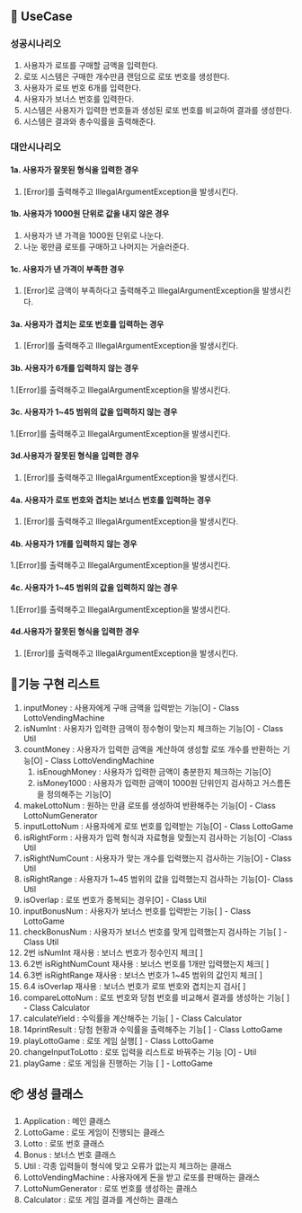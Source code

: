 ## 🎯 UseCase
### 성공시나리오
1. 사용자가 로또를 구매할 금액을 입력한다.
2. 로또 시스템은 구매한 개수만큼 랜덤으로 로또 번호를 생성한다.
3. 사용자가 로또 번호 6개를 입력한다.
4. 사용자가 보너스 번호를 입력한다.
5. 시스템은 사용자가 입력한 번호들과 생성된 로또 번호를 비교하여 결과를 생성한다.
6. 시스템은 결과와 총수익률을 출력해준다. 


### 대안시나리오
#### 1a. 사용자가 잘못된 형식을 입력한 경우
1. [Error]를 출력해주고 IllegalArgumentException을 발생시킨다.

#### 1b. 사용자가 1000원 단위로 값을 내지 않은 경우
1. 사용자가 낸 가격을 1000원 단위로 나눈다.
2. 나눈 몫만큼 로또를 구매하고 나머지는 거슬러준다.

#### 1c. 사용자가 낸 가격이 부족한 경우
1. [Error]로 금액이 부족하다고 출력해주고 IllegalArgumentException을 발생시킨다.

#### 3a. 사용자가 겹치는 로또 번호를 입력하는 경우
1. [Error]를 출력해주고 IllegalArgumentException을 발생시킨다.

#### 3b. 사용자가 6개를 입력하지 않는 경우
1.[Error]를 출력해주고 IllegalArgumentException을 발생시킨다.

#### 3c. 사용자가 1~45 범위의 값을 입력하지 않는 경우
1.[Error]를 출력해주고 IllegalArgumentException을 발생시킨다.

#### 3d.사용자가 잘못된 형식을 입력한 경우
1. [Error]를 출력해주고 IllegalArgumentException을 발생시킨다.

#### 4a. 사용자가 로또 번호와 겹치는 보너스 번호를 입력하는 경우
1. [Error]를 출력해주고 IllegalArgumentException을 발생시킨다.

#### 4b. 사용자가 1개를 입력하지 않는 경우
1.[Error]를 출력해주고 IllegalArgumentException을 발생시킨다.

#### 4c. 사용자가 1~45 범위의 값을 입력하지 않는 경우
1.[Error]를 출력해주고 IllegalArgumentException을 발생시킨다.

#### 4d.사용자가 잘못된 형식을 입력한 경우
1. [Error]를 출력해주고 IllegalArgumentException을 발생시킨다.



## 📝기능 구현 리스트
1. inputMoney : 사용자에게 구매 금액을 입력받는 기능[O] - Class LottoVendingMachine
2. isNumInt : 사용자가 입력한 금액이 정수형이 맞는지 체크하는 기능[O] - Class Util
3. countMoney : 사용자가 입력한 금액을 계산하여 생성할 로또 개수를 반환하는 기능[O] - Class LottoVendingMachine
   1. isEnoughMoney : 사용자가 입력한 금액이 충분한지 체크하는 기능[O] 
   2. isMoney1000 : 사용자가 입력한 금액이 1000원 단위인지 검사하고 거스름돈을 정의해주는 기능[O]
4. makeLottoNum : 원하는 만큼 로또를 생성하여 반환해주는 기능[O] - Class LottoNumGenerator
5. inputLottoNum : 사용자에게 로또 번호를 입력받는 기능[O] - Class LottoGame
6. isRightForm : 사용자가 입력 형식과 자료형을 맞췄는지 검사하는 기능[O] -Class Util
7. isRightNumCount : 사용자가 맞는 개수를 입력했는지 검사하는 기능[O] - Class Util
8. isRightRange : 사용자가 1~45 범위의 값을 입력했는지 검사하는 기능[O]- Class Util
9. isOverlap : 로또 번호가 중복되는 경우[O] - Class Util
10. inputBonusNum : 사용자가 보너스 번호를 입력받는 기능[ ] - Class LottoGame
11. checkBonusNum : 사용자가 보너스 번호를 맞게 입력했는지 검사하는 기능[ ] -Class Util
   1. 2번 isNumInt 재사용 : 보너스 번호가 정수인지 체크[ ]
   2. 6.2번 isRightNumCount 재사용 : 보너스 번호를 1개만 입력했는지 체크[ ]
   3. 6.3번 isRightRange 재사용 : 보너스 번호가 1~45 범위의 값인지 체크[ ]
   4. 6.4 isOverlap 재사용 : 보너스 번호가 로또 번호와 겹치는지 검사[ ]
12. compareLottoNum : 로또 번호와 당첨 번호를 비교해서 결과를 생성하는 기능[ ] - Class Calculator
13. calculateYield : 수익률을 계산해주는 기능[ ] - Class Calculator 
14. 14printResult : 당첨 현황과 수익률을 출력해주는 기능[ ] - Class LottoGame 
15. playLottoGame : 로또 게임 실행[ ] - Class LottoGame
16. changeInputToLotto : 로또 입력을 리스트로 바꿔주는 기능 [O] - Util
17. playGame : 로또 게임을 진행하는 기능 [ ] - LottoGame

## 📦️ 생성 클래스
1. Application : 메인 클래스
2. LottoGame : 로또 게임이 진행되는 클래스
3. Lotto : 로또 번호 클래스
4. Bonus : 보너스 번호 클래스
5. Util : 각종 입력들이 형식에 맞고 오류가 없는지 체크하는 클래스
6. LottoVendingMachine : 사용자에게 돈을 받고 로또를 판매하는 클래스
7. LottoNumGenerator : 로또 번호를 생성하는 클래스
8. Calculator : 로또 게임 결과를 계산하는 클래스